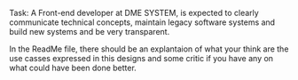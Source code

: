 Task: A Front-end developer at DME SYSTEM, is expected to clearly communicate technical concepts, maintain legacy software systems and build new systems and be very transparent.

In the ReadMe file, there should be an explantaion of what your think are the use casses expressed in this designs and some critic if you have any on what could have been done better.

